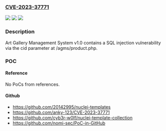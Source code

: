 ### [CVE-2023-37771](https://cve.mitre.org/cgi-bin/cvename.cgi?name=CVE-2023-37771)
![](https://img.shields.io/static/v1?label=Product&message=n%2Fa&color=blue)
![](https://img.shields.io/static/v1?label=Version&message=n%2Fa&color=blue)
![](https://img.shields.io/static/v1?label=Vulnerability&message=n%2Fa&color=brighgreen)

### Description

Art Gallery Management System v1.0 contains a SQL injection vulnerability via the cid parameter at /agms/product.php.

### POC

#### Reference
No PoCs from references.

#### Github
- https://github.com/20142995/nuclei-templates
- https://github.com/anky-123/CVE-2023-37771
- https://github.com/cyb3r-w0lf/nuclei-template-collection
- https://github.com/nomi-sec/PoC-in-GitHub

